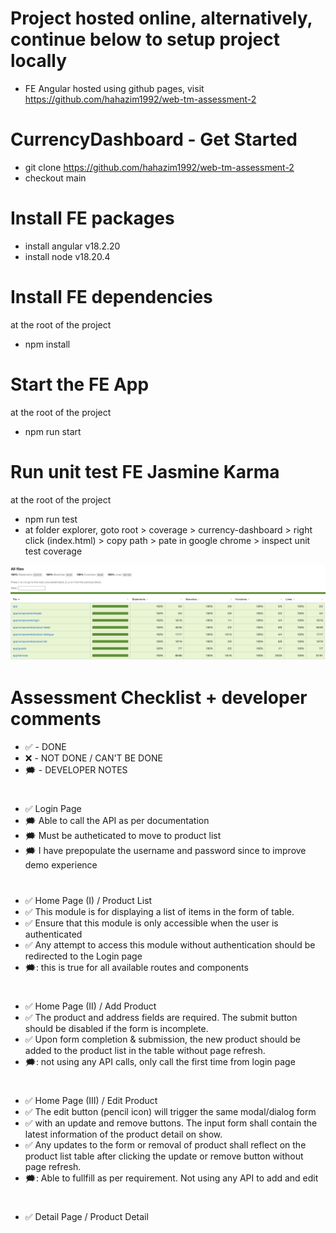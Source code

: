 # Project hosted online, alternatively, continue below to setup project locally
- FE Angular hosted using github pages, visit https://github.com/hahazim1992/web-tm-assessment-2


# CurrencyDashboard - Get Started

- git clone https://github.com/hahazim1992/web-tm-assessment-2
- checkout main

# Install FE packages

- install angular v18.2.20
- install node v18.20.4

# Install FE dependencies

at the root of the project
- npm install

# Start the FE App

at the root of the project
- npm run start

# Run unit test FE Jasmine Karma

at the root of the project
- npm run test
- at folder explorer, goto root > coverage > currency-dashboard > right click (index.html) > copy path > pate in google chrome > inspect unit test coverage

![App Preview](./unit-test-report.png)

# Assessment Checklist + developer comments

- ✅ - DONE
- ❌ - NOT DONE / CAN'T BE DONE
- 🗯️ - DEVELOPER NOTES
#
- ✅ Login Page
- 🗯️ Able to call the API as per documentation
- 🗯️ Must be autheticated to move to product list
- 🗯️ I have prepopulate the username and password since to improve demo experience 
#
- ✅ Home Page (I) / Product List
- ✅ This module is for displaying a list of items in the form of table.
- ✅ Ensure that this module is only accessible when the user is authenticated
- ✅ Any attempt to access this module without authentication should be redirected to the Login page
- 🗯️: this is true for all available routes and components
#
- ✅ Home Page (II) / Add Product
- ✅ The product and address fields are required. The submit button should be disabled if the form is incomplete.
- ✅ Upon form completion & submission, the new product should be added to the product list in the table without page refresh.
- 🗯️: not using any API calls, only call the first time from login page
#
- ✅ Home Page (III) / Edit Product
- ✅ The edit button (pencil icon) will trigger the same modal/dialog form
- ✅ with an update and remove buttons. The input form shall contain the latest information of the product detail on show.
- ✅ Any updates to the form or removal of product shall reflect on the product list table after clicking the update or remove button without page refresh.
- 🗯️: Able to fullfill as per requirement. Not using any API to add and edit
#
- ✅ Detail Page / Product Detail




